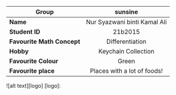 | **Group** | sunsine |
|-----|:----:|
| **Name** | Nur Syazwani binti Kamal Ali|
| **Student ID** | 21b2015 |
| **Favourite Math Concept** | Differentiation |
| **Hobby** | Keychain Collection |
| **Favourite Colour** | Green |
| **Favourite place** | Places with a lot of foods! |

![alt text][logo]
[logo]: 
